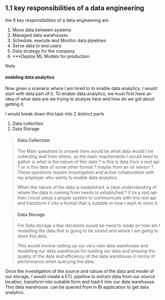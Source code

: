 
## 1.1 key responsibilities of a data engineering

the 6 key responsibilities of a data engineering are

1. Move data between systems
2. Managed data warehouses
3. Schedule, execute and Monitor data pipelines
4. Serve data to end users
5. Data strategy for the company
6. ***Deploy ML Models for production

> [!NOTE] 
> #### enabling data analytics
> 
> Now given a scenario where I am hired to to enable data analytics, I would start with data part of it. To enable data analytics, we must first have an idea of what data are we trying to analyse here and how do we got about getting it.
> 
> I would break down this task into 2 distinct parts
> 
> 1. Data collection
> 2. Data Storage 
> 
> >#### Data Collection
> >
> > The Main questions to answer here would be what data would I be collecting and from where, so the main requirements I would need to gather is what is the nature of this data ? is this is data from a rest api ? or is this data of some other format ? maybe from an iot sensor ?. These questions require investigation and active collaboration with my employer who wants to enable data analytics.
> > 
> > When the nature of the data is established, a clear understanding of where the data is coming from needs to established ? if its a rest api then I must setup a proper system to communicate with this rest api and transform it into a format that is suitable to how I want to store it.
>
> >#### Data Storage
> >
> >For Data storage a few decisions would be need to made on how am I modelling the data that is going to be stored and where I am going to store this data. 
> >
> >This would involve setting up our very own data warehouse and modelling our data warehouse for loading our data and ensuing the quality of the data and efficiency of the data warehouse in terms of performance when querying the data. 
> 
> Once the investigation of the source and nature of the data and model of our storage, I would create a ETL pipeline to extract data from our source location, transform into suitable form and load it into our data warehouse. This data warehouse. can be queried from in BI application to get data analytics.
